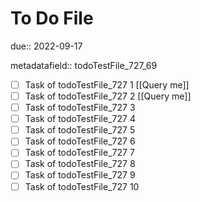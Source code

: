 # To Do File

due:: 2022-09-17

metadatafield:: todoTestFile_727_69

- [ ] Task of todoTestFile_727 1 [[Query me]]
- [ ] Task of todoTestFile_727 2 [[Query me]]
- [ ] Task of todoTestFile_727 3
- [ ] Task of todoTestFile_727 4
- [ ] Task of todoTestFile_727 5
- [ ] Task of todoTestFile_727 6
- [ ] Task of todoTestFile_727 7
- [ ] Task of todoTestFile_727 8
- [ ] Task of todoTestFile_727 9
- [ ] Task of todoTestFile_727 10